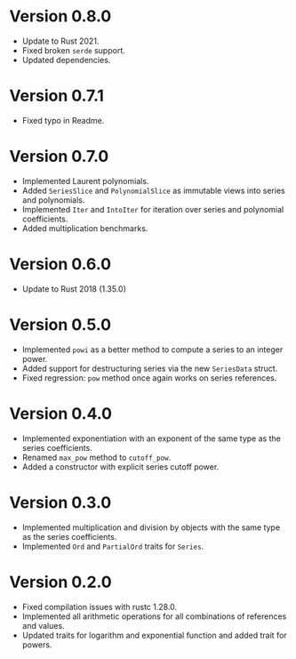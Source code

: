 # Version 0.8.0

- Update to Rust 2021.
- Fixed broken `serde` support.
- Updated dependencies.

# Version 0.7.1

- Fixed typo in Readme.

# Version 0.7.0

- Implemented Laurent polynomials.
- Added `SeriesSlice` and `PolynomialSlice` as immutable views into
  series and polynomials.
- Implemented `Iter` and `IntoIter` for iteration over series and
  polynomial coefficients.
- Added multiplication benchmarks.

# Version 0.6.0

- Update to Rust 2018 (1.35.0)

# Version 0.5.0

- Implemented `powi` as a better method to compute a series to an
  integer power.
- Added support for destructuring series via the new `SeriesData` struct.
- Fixed regression: `pow` method once again works on series references.

# Version 0.4.0

- Implemented exponentiation with an exponent of the same type as the
  series coefficients.
- Renamed `max_pow` method to `cutoff_pow`.
- Added a constructor with explicit series cutoff power.

# Version 0.3.0

- Implemented multiplication and division by objects with the same type
  as the series coefficients.
- Implemented `Ord` and `PartialOrd` traits for `Series`.

# Version 0.2.0

- Fixed compilation issues with rustc 1.28.0.
- Implemented all arithmetic operations for all combinations of
  references and values.
- Updated traits for logarithm and exponential function and added trait
  for powers.
